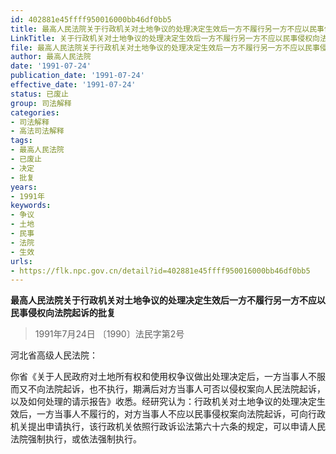 ```yaml
---
id: 402881e45ffff950016000bb46df0bb5
title: 最高人民法院关于行政机关对土地争议的处理决定生效后一方不履行另一方不应以民事侵权向法院起诉的批复
LinkTitle: 关于行政机关对土地争议的处理决定生效后一方不履行另一方不应以民事侵权向法院起诉的批复（1991）
file: 最高人民法院关于行政机关对土地争议的处理决定生效后一方不履行另一方不应以民事侵权向法院起诉的批复_19910724_402881e45ffff950016000bb46df0bb5.docx
author: 最高人民法院
date: '1991-07-24'
publication_date: '1991-07-24'
effective_date: '1991-07-24'
status: 已废止
group: 司法解释
categories:
- 司法解释
- 高法司法解释
tags:
- 最高人民法院
- 已废止
- 决定
- 批复
years:
- 1991年
keywords:
- 争议
- 土地
- 民事
- 法院
- 生效
urls:
- https://flk.npc.gov.cn/detail?id=402881e45ffff950016000bb46df0bb5
---
```


**最高人民法院关于行政机关对土地争议的处理决定生效后一方不履行另一方不应以民事侵权向法院起诉的批复**

> 1991年7月24日 〔1990〕法民字第2号

河北省高级人民法院：

你省《关于人民政府对土地所有权和使用权争议做出处理决定后，一方当事人不服而又不向法院起诉，也不执行，期满后对方当事人可否以侵权案向人民法院起诉，以及如何处理的请示报告》收悉。经研究认为：行政机关对土地争议的处理决定生效后，一方当事人不履行的，对方当事人不应以民事侵权案向法院起诉，可向行政机关提出申请执行，该行政机关依照行政诉讼法第六十六条的规定，可以申请人民法院强制执行，或依法强制执行。
